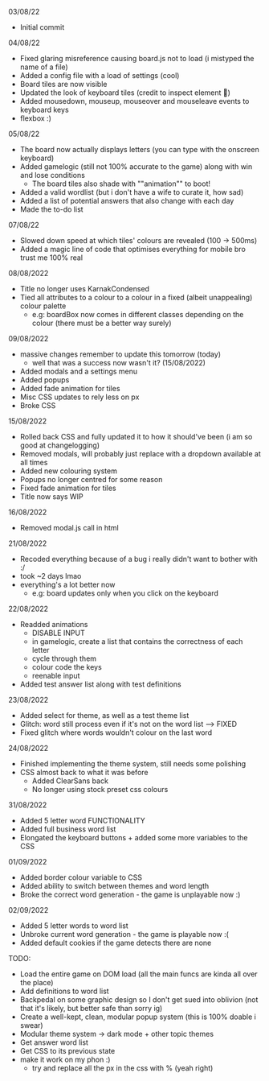 03/08/22
- Initial commit

04/08/22
- Fixed glaring misreference causing board.js not to load (i mistyped the name of a file)
- Added a config file with a load of settings (cool)
- Board tiles are now visible
- Updated the look of keyboard tiles (credit to inspect element :troll:)
- Added mousedown, mouseup, mouseover and mouseleave events to keyboard keys
- flexbox :)

05/08/22
- The board now actually displays letters (you can type with the onscreen keyboard)
- Added gamelogic (still not 100% accurate to the game) along with win and lose conditions
  - The board tiles also shade with ""animation"" to boot!
- Added a valid wordlist (but i don't have a wife to curate it, how sad)
- Added a list of potential answers that also change with each day 
- Made the to-do list

07/08/22
- Slowed down speed at which tiles' colours are revealed (100 -> 500ms)
- Added a magic line of code that optimises everything for mobile bro trust me 100% real

08/08/2022
- Title no longer uses KarnakCondensed
- Tied all attributes to a colour to a colour in a fixed (albeit unappealing) colour palette
  - e.g: boardBox now comes in different classes depending on the colour (there must be a better way surely) 

09/08/2022
- massive changes remember to update this tomorrow (today)
  - well that was a success now wasn't it? (15/08/2022)
- Added modals and a settings menu
- Added popups
- Added fade animation for tiles
- Misc CSS updates to rely less on px
- Broke CSS

15/08/2022
- Rolled back CSS and fully updated it to how it should've been (i am so good at changelogging)
- Removed modals, will probably just replace with a dropdown available at all times
- Added new colouring system
- Popups no longer centred for some reason
- Fixed fade animation for tiles
- Title now says WIP

16/08/2022
- Removed modal.js call in html

21/08/2022
- Recoded everything because of a bug i really didn't want to bother with :/
- took ~2 days lmao
- everything's a lot better now
  - e.g: board updates only when you click on the keyboard

22/08/2022
- Readded animations
  - DISABLE INPUT
  - in gamelogic, create a list that contains the correctness of each letter
  - cycle through them
  - colour code the keys
  - reenable input
- Added test answer list along with test definitions

23/08/2022
- Added select for theme, as well as a test theme list
- Glitch: word still process even if it's not on the word list --> FIXED
- Fixed glitch where words wouldn't colour on the last word

24/08/2022
- Finished implementing the theme system, still needs some polishing
- CSS almost back to what it was before
  - Added ClearSans back
  - No longer using stock preset css colours

31/08/2022
- Added 5 letter word FUNCTIONALITY
- Added full business word list
- Elongated the keyboard buttons + added some more variables to the CSS

01/09/2022
- Added border colour variable to CSS
- Added ability to switch between themes and word length
- Broke the correct word generation - the game is unplayable now :)

02/09/2022
- Added 5 letter words to word list
- Unbroke current word generation - the game is playable now :(
- Added default cookies if the game detects there are none

TODO:
- Load the entire game on DOM load (all the main funcs are kinda all over the place)
- Add definitions to word list
- Backpedal on some graphic design so I don't get sued into oblivion (not that it's likely, but better safe than sorry ig)
- Create a well-kept, clean, modular popup system (this is 100% doable i swear)
- Modular theme system -> dark mode + other topic themes
- Get answer word list
- Get CSS to its previous state
- make it work on my phon :)
  - try and replace all the px in the css with % (yeah right)
